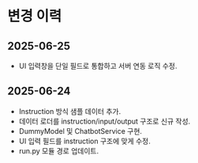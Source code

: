 # 변경 이력

## 2025-06-25
- UI 입력창을 단일 필드로 통합하고 서버 연동 로직 수정.

## 2025-06-24
- Instruction 방식 샘플 데이터 추가.
- 데이터 로더를 instruction/input/output 구조로 신규 작성.
- DummyModel 및 ChatbotService 구현.
- UI 입력 필드를 instruction 구조에 맞게 수정.
- run.py 모듈 경로 업데이트.
